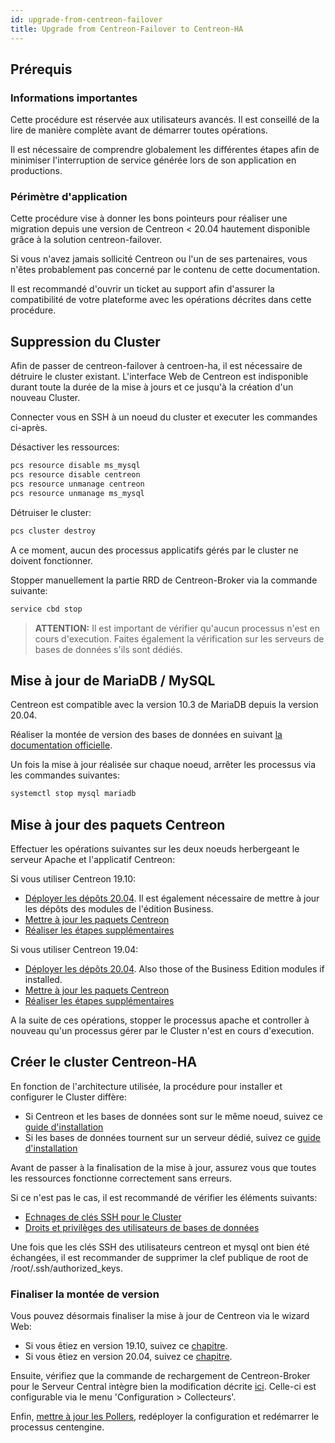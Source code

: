 ```yaml
---
id: upgrade-from-centreon-failover
title: Upgrade from Centreon-Failover to Centreon-HA
---
```


## Prérequis

### Informations importantes

Cette procédure est réservée aux utilisateurs avancés. Il est conseillé de la lire
de manière complète avant de démarrer toutes opérations.

Il est nécessaire de comprendre globalement les différentes étapes afin de minimiser
l'interruption de service générée lors de son application en productions.

### Périmètre d'application

Cette procédure vise à donner les bons pointeurs pour réaliser une migration depuis une
version de Centreon < 20.04 hautement disponible grâce à la solution centreon-failover.

Si vous n'avez jamais sollicité Centreon ou l'un de ses partenaires, vous n'êtes probablement
pas concerné par le contenu de cette documentation.

Il est recommandé d'ouvrir un ticket au support afin d'assurer la compatibilité de votre plateforme
avec les opérations décrites dans cette procédure.

## Suppression du Cluster

Afin de passer de centreon-failover à centroen-ha, il est nécessaire de détruire le cluster
existant. L'interface Web de Centreon est indisponible durant toute la durée de la mise à jours
et ce jusqu'à la création d'un nouveau Cluster.

Connecter vous en SSH à un noeud du cluster et executer les commandes ci-après.

Désactiver les ressources:

```bash
pcs resource disable ms_mysql
pcs resource disable centreon
pcs resource unmanage centreon
pcs resource unmanage ms_mysql
```

Détruiser le cluster:

```bash
pcs cluster destroy
```

A ce moment, aucun des processus applicatifs gérés par le cluster ne doivent fonctionner.

Stopper manuellement la partie RRD de Centreon-Broker via la commande suivante:

```bash
service cbd stop
```

> **ATTENTION:** Il est important de vérifier qu'aucun processus n'est en cours d'execution. Faites également
la vérification sur les serveurs de bases de données s'ils sont dédiés.

## Mise à jour de MariaDB / MySQL

Centreon est compatible avec la version 10.3 de MariaDB depuis la version 20.04.

Réaliser la montée de version des bases de données en suivant [la documentation officielle](../../upgrade/upgrade-from-19-10#montée-de-version-du-serveur-mariadb).

Un fois la mise à jour réalisée sur chaque noeud, arrêter les processus via les commandes suivantes:

```bash
systemctl stop mysql mariadb
```

## Mise à jour des paquets Centreon

Effectuer les opérations suivantes sur les deux noeuds herbergeant le serveur Apache et l'applicatif Centreon:

Si vous utiliser Centreon 19.10:
* [Déployer les dépôts 20.04](../../upgrade/upgrade-from-19-10#mise-à-jour-des-dépôts). Il est également nécessaire de mettre à jour les dépôts des modules de l'édition Business.
* [Mettre à jour les paquets Centreon](../../upgrade/upgrade-from-19-10#montée-de-version-de-la-solution-centreon)
* [Réaliser les étapes supplémentaires](../../upgrade/upgrade-from-19-10#actions-complémentaires)

Si vous utiliser Centreon 19.04:
* [Déployer les dépôts 20.04](../../upgrade/upgrade-from-19-04#mise-à-jour-des-dépôts). Also those of the Business Edition modules if installed.
* [Mettre à jour les paquets Centreon](../../upgrade/upgrade-from-19-04#montée-de-version-de-la-solution-centreon)
* [Réaliser les étapes supplémentaires](../../upgrade/upgrade-from-19-04#actions-complémentaires)

A la suite de ces opérations, stopper le processus apache et controller à nouveau qu'un processus gérer par le Cluster
n'est en cours d'execution.

## Créer le cluster Centreon-HA

En fonction de l'architecture utilisée, la procédure pour installer et configurer le Cluster diffère:
* Si Centreon et les bases de données sont sur le même noeud, suivez ce [guide d'installation](installation-2-nodes#mise-en-place-du-cluster-centreon)
* Si les bases de données tournent sur un serveur dédié, suivez ce [guide d'installation](installation-4-nodes#mise-en-place-du-cluster-centreon)

Avant de passer à la finalisation de la mise à jour, assurez vous que toutes les ressources fonctionne correctement sans erreurs.

Si ce n'est pas le cas, il est recommandé de vérifier les éléments suivants:
* [Echnages de clés SSH pour le Cluster](installation-2-nodes#échanges-de-clefs-ssh)
* [Droits et privilèges des utilisateurs de bases de données](installation-2-nodes#création-du-compte-centreon)

Une fois que les clés SSH des utilisateurs centreon et mysql ont bien été échangées, il est recommander
de supprimer la clef publique de root de /root/.ssh/authorized_keys.

### Finaliser la montée de version

Vous pouvez désormais finaliser la mise à jour de Centreon via le wizard Web:
* Si vous êtiez en version 19.10, suivez ce [chapitre](../../upgrade/upgrade-from-19-10#finalisation-de-la-mise-à-jour).
* Si vous êtiez en version 20.04, suivez ce [chapitre](../../upgrade/upgrade-from-19-04#finalisation-de-la-mise-à-jour).

Ensuite, vérifiez que la commande de rechargement de Centreon-Broker pour le Serveur Central intègre bien la modification
décrite [ici](installation-2-nodes#modification-de-la-commande-de-rechargement-de-cbd). Celle-ci est configurable via le menu
'Configuration > Collecteurs'.

Enfin, [mettre à jour les Pollers](../../upgrade/upgrade-from-19-04#montée-de-version-des-pollers), redéployer la configuration et redémarrer le processus centengine.
